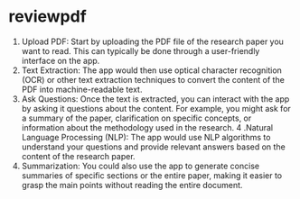 # reviewpdf

1. Upload PDF: Start by uploading the PDF file of the research paper you want to read. This can typically be done through a user-friendly interface on the app.
2. Text Extraction: The app would then use optical character recognition (OCR) or other text extraction techniques to convert the content of the PDF into machine-readable text.
3. Ask Questions: Once the text is extracted, you can interact with the app by asking it questions about the content. For example, you might ask for a summary of the paper, clarification on specific concepts, or information about the methodology used in the research.
4 .Natural Language Processing (NLP): The app would use NLP algorithms to understand your questions and provide relevant answers based on the content of the research paper.
5. Summarization: You could also use the app to generate concise summaries of specific sections or the entire paper, making it easier to grasp the main points without reading the entire document.
